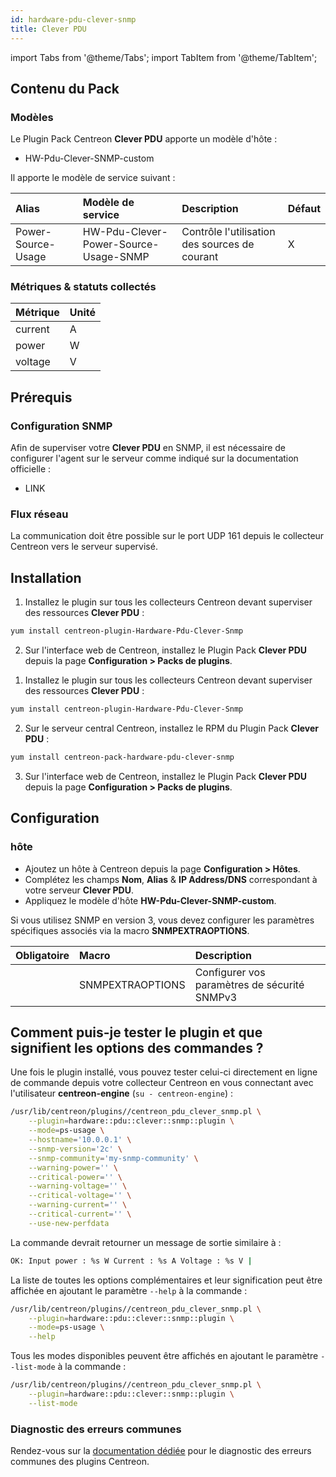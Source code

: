```yaml
---
id: hardware-pdu-clever-snmp
title: Clever PDU
---
```

import Tabs from '@theme/Tabs';
import TabItem from '@theme/TabItem';


## Contenu du Pack

### Modèles

Le Plugin Pack Centreon **Clever PDU** apporte un modèle d'hôte :

* HW-Pdu-Clever-SNMP-custom

Il apporte le modèle de service suivant :

| Alias              | Modèle de service                     | Description                                   | Défaut |
|:-------------------|:--------------------------------------|:----------------------------------------------|:-------|
| Power-Source-Usage | HW-Pdu-Clever-Power-Source-Usage-SNMP | Contrôle l'utilisation des sources de courant | X      |

### Métriques & statuts collectés

<Tabs groupId="sync">
<TabItem value="Power-Source-Usage" label="Power-Source-Usage">

| Métrique    | Unité |
|:------------|:------|
| current     | A     |
| power       | W     |
| voltage     | V     |

</TabItem>
</Tabs>

## Prérequis

### Configuration SNMP

Afin de superviser votre **Clever PDU** en SNMP,  il est nécessaire de configurer l'agent sur le serveur comme indiqué sur la documentation officielle :
* LINK

### Flux réseau

La communication doit être possible sur le port UDP 161 depuis le collecteur
Centreon vers le serveur supervisé.

## Installation

<Tabs groupId="sync">
<TabItem value="Online License" label="Online License">

1. Installez le plugin sur tous les collecteurs Centreon devant superviser des ressources **Clever PDU** :

```bash
yum install centreon-plugin-Hardware-Pdu-Clever-Snmp
```

2. Sur l'interface web de Centreon, installez le Plugin Pack **Clever PDU** depuis la page **Configuration > Packs de plugins**.

</TabItem>
<TabItem value="Offline License" label="Offline License">

1. Installez le plugin sur tous les collecteurs Centreon devant superviser des ressources **Clever PDU** :

```bash
yum install centreon-plugin-Hardware-Pdu-Clever-Snmp
```

2. Sur le serveur central Centreon, installez le RPM du Plugin Pack **Clever PDU** :

```bash
yum install centreon-pack-hardware-pdu-clever-snmp
```

3. Sur l'interface web de Centreon, installez le Plugin Pack **Clever PDU** depuis la page **Configuration > Packs de plugins**.

</TabItem>
</Tabs>

## Configuration

### hôte

* Ajoutez un hôte à Centreon depuis la page **Configuration > Hôtes**.
* Complétez les champs **Nom**, **Alias** & **IP Address/DNS** correspondant à votre serveur **Clever PDU**.
* Appliquez le modèle d'hôte **HW-Pdu-Clever-SNMP-custom**.

Si vous utilisez SNMP en version 3, vous devez configurer les paramètres
spécifiques associés via la macro **SNMPEXTRAOPTIONS**.

| Obligatoire | Macro            | Description                                  |
|:------------|:-----------------|:---------------------------------------------|
|             | SNMPEXTRAOPTIONS | Configurer vos paramètres de sécurité SNMPv3 |

## Comment puis-je tester le plugin et que signifient les options des commandes ?

Une fois le plugin installé, vous pouvez tester celui-ci directement en ligne
de commande depuis votre collecteur Centreon en vous connectant avec
l'utilisateur **centreon-engine** (`su - centreon-engine`) :

```bash
/usr/lib/centreon/plugins//centreon_pdu_clever_snmp.pl \
    --plugin=hardware::pdu::clever::snmp::plugin \
    --mode=ps-usage \
    --hostname='10.0.0.1' \
    --snmp-version='2c' \
    --snmp-community='my-snmp-community' \
    --warning-power='' \
    --critical-power='' \
    --warning-voltage='' \
    --critical-voltage='' \
    --warning-current='' \
    --critical-current='' \
    --use-new-perfdata
```

La commande devrait retourner un message de sortie similaire à :

```bash
OK: Input power : %s W Current : %s A Voltage : %s V | 
```

La liste de toutes les options complémentaires et leur signification peut être
affichée en ajoutant le paramètre `--help` à la commande :

```bash
/usr/lib/centreon/plugins//centreon_pdu_clever_snmp.pl \
    --plugin=hardware::pdu::clever::snmp::plugin \
    --mode=ps-usage \
    --help
```

Tous les modes disponibles peuvent être affichés en ajoutant le paramètre
`--list-mode` à la commande :

```bash
/usr/lib/centreon/plugins//centreon_pdu_clever_snmp.pl \
    --plugin=hardware::pdu::clever::snmp::plugin \
    --list-mode
```

### Diagnostic des erreurs communes

Rendez-vous sur la [documentation dédiée](../getting-started/how-to-guides/troubleshooting-plugins.md)
pour le diagnostic des erreurs communes des plugins Centreon.